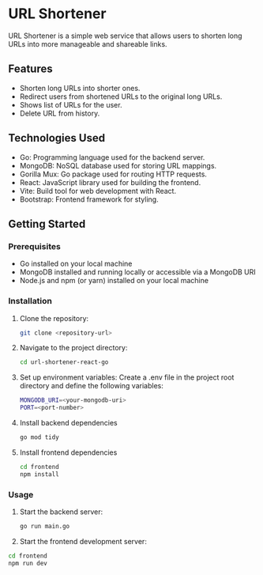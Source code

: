 # URL Shortener

URL Shortener is a simple web service that allows users to shorten long URLs into more manageable and shareable links.

## Features

- Shorten long URLs into shorter ones.
- Redirect users from shortened URLs to the original long URLs.
- Shows list of URLs for the user.
- Delete URL from history.

## Technologies Used

- Go: Programming language used for the backend server.
- MongoDB: NoSQL database used for storing URL mappings.
- Gorilla Mux: Go package used for routing HTTP requests.
- React: JavaScript library used for building the frontend.
- Vite: Build tool for web development with React.
- Bootstrap: Frontend framework for styling.

## Getting Started

### Prerequisites

- Go installed on your local machine
- MongoDB installed and running locally or accessible via a MongoDB URI
- Node.js and npm (or yarn) installed on your local machine

### Installation

1. Clone the repository:

   ```bash
   git clone <repository-url>
2. Navigate to the project directory:
   ```bash
   cd url-shortener-react-go
3. Set up environment variables:
   Create a .env file in the project root directory and define the following variables:
   ```bash
   MONGODB_URI=<your-mongodb-uri>
   PORT=<port-number>
4. Install backend dependencies
   ```bash
   go mod tidy
5. Install frontend dependencies
   ```bash
   cd frontend
   npm install

### Usage
1. Start the backend server:
   ```bash
   go run main.go
2. Start the frontend development server:
```bash
cd frontend
npm run dev


